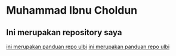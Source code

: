 # Muhammad Ibnu Choldun 

## Ini merupakan repository saya


[ini merupakan panduan repo ulbi](PeerJBuktiPeerJ_ComputerScience.pdf)
[ini merupakan panduan repo ulbi](PeerJCekPlagiasipeerjIbnu2021_cs_724-1.pdf)
